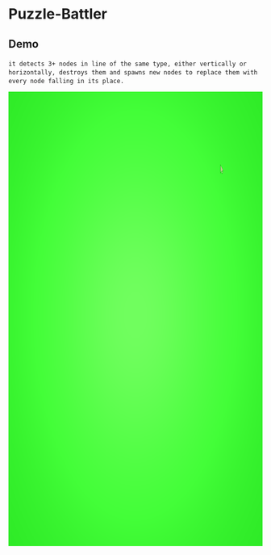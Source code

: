 # Puzzle-Battler
 
## Demo
`it detects 3+ nodes in line of the same type, either vertically or horizontally, destroys them and spawns new nodes to replace them with every node falling in its place.`
<p align="center">
  <img src="DemoFootage/Gifs/threeInLine.gif" span title="three in line demo" width="1010" height="900"/>
</p>
